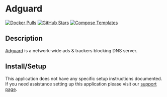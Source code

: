# Adguard

[![Docker Pulls](https://img.shields.io/docker/pulls/adguard/adguardhome?style=flat-square&color=607D8B&label=docker%20pulls&logo=docker)](https://hub.docker.com/r/adguard/adguardhome)
[![GitHub Stars](https://img.shields.io/github/stars/AdguardTeam/AdGuardHome?style=flat-square&color=607D8B&label=github%20stars&logo=github)](https://github.com/AdguardTeam/AdGuardHome)
[![Compose Templates](https://img.shields.io/static/v1?style=flat-square&color=607D8B&label=compose&message=templates)](https://github.com/GhostWriters/DockSTARTer/tree/master/compose/.apps/adguard)

## Description

[Adguard](https://www.github.com/AdguardTeam/AdGuardHome) is a network-wide ads
& trackers blocking DNS server.

## Install/Setup

This application does not have any specific setup instructions documented. If
you need assistance setting up this application please visit our
[support page](https://dockstarter.com/basics/support/).
